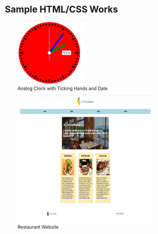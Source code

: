 <h1>Sample HTML/CSS Works</h1>
<figure>
  <img src="Analog Clock.jpg" height="200">
  <figcaption>Analog Clock with Ticking Hands and Date</figcaption>
</figure>
<figure></figure>
<p></p>
<figure>
  <img src="Restaurant.jpg" height="400">
  <figcaption>Restaurant Website</figcaption>
</figure>
<figure></figure>
